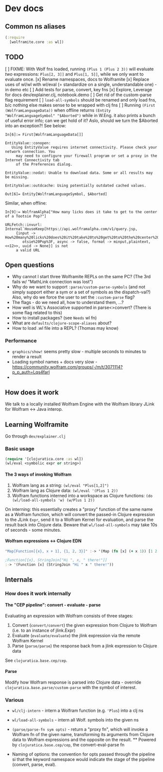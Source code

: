# Dev docs

## Common ns aliases

```clojure
(:require
  [wolframite.core :as wl])
```

## TODO

[ ] FIXME: With Wolf fns loaded, running `(Plus 1 (Plus 2 3))` will evaluate _two_ expressions: `Plus[2, 3]]` and `Plus[1, 5]]`, while we only want to evaluate once.
[x] Rename namespaces, docs to Wolframite
[x] Replace uses of wl/wl with wl/eval (= standardize on a single, understandable one) - in demo etc
[ ] Add tests for parse, convert, key fns
[x] Explore, Leverage for docs dev/explainer.clj, notebook.demo 
[ ] Get rid of the custom-parse flag requirement
[ ] `load-all-symbols` should be renamed and only load fns, b/c nothing else makes sense to be wrapped with clj fns
[ ] Running `(First (WolframLanguageData))` when offline returns `(Entity "WolframLanguageSymbol" "$Aborted")` while in W.Eng. it also prints a bunch of useful error info; can we get hold of it? Aslo, should we turn the $Aborted into an exception?! See below:

```wolram
In[6]:= First[WolframLanguageData[]]                                                              

EntityValue::conopen: 
   Using EntityValue requires internet connectivity. Please check your network connection. You
     may need to configure your firewall program or set a proxy in the Internet Connectivity tab
     of the Preferences dialog.

EntityValue::nodat: Unable to download data. Some or all results may be missing.

EntityValue::outdcache: Using potentially outdated cached values.

Out[6]= Entity[WolframLanguageSymbol, $Aborted]
```

Similar, when offline:

```wolfram
In[9]:= WolframAlpha["How many licks does it take to get to the center of a Tootsie Pop?"]        

URLFetch::invurl: Internal`HouseKeep[https://api.wolframalpha.com/v1/query.jsp, 
     {input -> How%20many%20licks%20does%20it%20take%20to%20get%20to%20the%20center%20of%20a%20To
        otsie%20Pop%3F, async -> false, format -> minput,plaintext, <<12>>, uuid -> None}] is not
     a valid URL
```

## Open questions

* Why cannot I start three Wolframite REPLs on the same PC? (The 3rd fails w/ "MathLink connection was lost")
* Why do we want to support `:parse/custom-parse-symbols` (and not simply support either a sym or a set of symbols as the dispatch-val?) Also, why do we force the user to set the `:custom-parse` flag?
* The flags - do we need all, how to understand them, ...?
* How well is WL's Associative supported in parse<>convert? (There is some flag related to this)
* How to install packages? (see `Needs` wl fn)
* What are `defaults/clojure-scope-aliases` about?
* How to load .wl file into a REPL? (Thomas may know)
 
### Performance

* `graphics/show!` seems pretty slow - multiple seconds to minutes to render a result
* Loading symbol names + docs very slow - https://community.wolfram.com/groups/-/m/t/3071114?p_p_auth=Lqs4farl
* 

## How does it work

We talk to a locally installed Wolfram Engine with the Wolfram library JLink for Wolfram <-> Java interop.

## Learning Wolframite

Go through `dev/explainer.clj`

### Basic usage

```clojure
(require '[clojuratica.core :as wl])
(wl/eval <symbolic expr or string>)
```

#### The 3 ways of invoking Wolfram

1. Wolfram lang as a string: `(wl/eval "Plus[1,2]")`
2. Wolfram lang as Clojure data: `(wl/eval '(Plus 1 2))`
3. Wolfram functions interned into a workspace as Clojure functions: `(do (wl/load-all-symbols 'w) (w/Plus 1 2))`

On interning: this essentially creates a "proxy" function of the same name as a Wolfram function, which will convert the passed-in Clojure expression to the JLink `Expr`, send it to a Wolfram Kernel for evaluation, and parse the result back into Clojure data. Beware that `wl/load-all-symbols` may take 10s of seconds - some minutes.

#### Wolfram expressions <-> Clojure EDN

```clojure
"Map[Function[{x}, x + 1], {1, 2, 3}]" :-> '(Map (fn [x] (+ x 1)) [1 2 3])

;Function[{x}, StringJoin["Hi ", x, " there!"]] 
:-> '(Function [x] (StringJoin "Hi " x " there!"))
```

## Internals

### How does it work internally

#### The "CEP pipeline": convert - evaluate - parse

Evaluating an expression with Wolfram consists of three stages:

1. Convert (`convert/convert`) the given expression from Clojure to Wolfram (i.e. to an instance of jlink.Expr)
2. Evaluate (`evaluate/evaluate`) the jlink expression via the remote Wolfram Kernel
3. Parse (`parse/parse`) the response back from a jlink expression to Clojure data

See `clojuratica.base.cep/cep`.

#### Parse

Modify how Wolfram response is parsed into Clojure data - override `clojuratica.base.parse/custom-parse` with the symbol of interest. 

### Various

* `wl/clj-intern` - intern a Wolfram function (e.g. `'Plus`) into a clj ns
* `wl/load-all-symbols` - intern all Wolf. symbols into the given ns

* `(parse/parse-fn sym opts)` - return a "proxy fn", which will invoke a Wolfram fn of the given name, transforming its arguments from Clojure data to Wolfram expressions and the opposite on the result.
** Powered by `clojuratica.base.cep/cep`, the convert-eval-parse fn
* Naming of options: the convention for opts passed through the pipeline si that the keyword namespace would indicate the stage of the pipeline (convert, parse, eval).